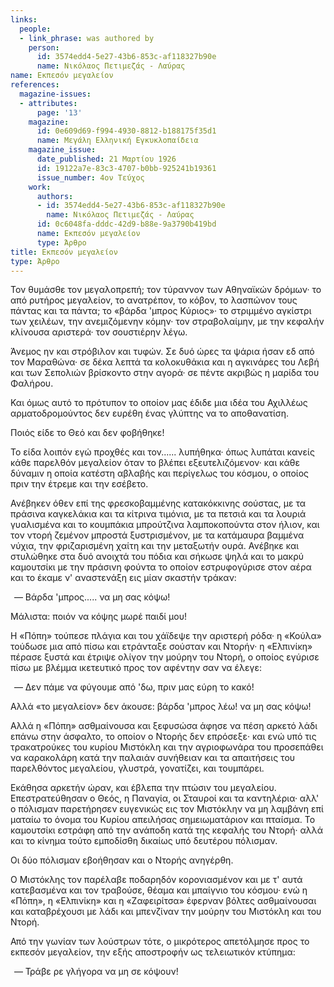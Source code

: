```yaml
---
links:
  people:
  - link_phrase: was authored by
    person:
      id: 3574edd4-5e27-43b6-853c-af118327b90e
      name: Νικόλαος Πετιμεζάς - Λαύρας
name: Εκπεσόν μεγαλείον
references:
  magazine-issues:
  - attributes:
      page: '13'
    magazine:
      id: 0e609d69-f994-4930-8812-b188175f35d1
      name: Μεγάλη Ελληνική Εγκυκλοπαίδεια
    magazine_issue:
      date_published: 21 Μαρτίου 1926
      id: 19122a7e-83c3-4707-b0bb-925241b19361
      issue_number: 4ον Τεύχος
    work:
      authors:
      - id: 3574edd4-5e27-43b6-853c-af118327b90e
        name: Νικόλαος Πετιμεζάς - Λαύρας
      id: 0c6048fa-dddc-42d9-b88e-9a3790b419bd
      name: Εκπεσόν μεγαλείον
      type: Άρθρο
title: Εκπεσόν μεγαλείον
type: Άρθρο
---
```


<main class="content" itemprop="text">
<p>Τον θυμάσθε τον μεγαλοπρεπή; τον τύραννον των Αθηναϊκών δρόμων· το από ρυτήρος μεγαλείον, το ανατρέπον, το κόβον, το
λασπώνον τους πάντας και τα πάντα; το «βάρδα 'μπρος Κύριος»· το στριμμένο αγκίστρι των χειλέων, την ανεμιζόμενην κόμην·
τον στραβολαίμην, με την κεφαλήν κλίνουσα αριστερά· τον σουστιέρην λέγω.</p>

<p>Άνεμος ην και στρόβιλον και τυφών. Σε δυό ώρες τα ψάρια ήσαν εδ από τον Μαραθώνα· σε δέκα λεπτά τα κολοκυθάκια και η
αγκινάρες του Λεβή και των Σεπολιών βρίσκοντο στην αγορά· σε πέντε ακριβώς η μαρίδα του Φαλήρου.</p>

<p>Και όμως αυτό το πρότυπον το οποίον μας έδιδε μια ιδέα του Αχιλλέως αρματοδρομούντος δεν ευρέθη ένας γλύπτης να το
αποθανατίση.</p>

<p>Ποιός είδε το Θεό και δεν φοβήθηκε!</p>

<p>Το είδα λοιπόν εγώ προχθές και τον...... λυπήθηκα· όπως λυπάται κανείς κάθε παρελθόν μεγαλείον όταν το βλέπει
εξευτελιζόμενον· και κάθε δύναμιν η οποία κατέστη αβλαβής και περίγελως του κόσμου, ο οποίος πριν την έτρεμε και την
εσέβετο.</p>

<p>Ανέβηκεν όθεν επί της φρεσκοβαμμένης κατακόκκινης σούστας, με τα πράσινα καγκελάκια και τα κίτρινα τιμόνια, με τα πετσιά
και τα λουριά γυαλισμένα και το κουμπάκια μπρούτζινα λαμποκοπούντα στον ήλιον, και τον ντορή ζεμένον μπροστά
ξυστρισμένον, με τα κατάμαυρα βαμμένα νύχια, την φριζαρισμένη χαίτη και την μεταξωτήν ουρά. Ανέβηκε και στυλώθηκε στα
δυό ανοιχτά του πόδια και σήκωσε ψηλά και το μακρύ καμουτσίκι με την πράσινη φούντα το οποίον εστρυφογύρισε στον αέρα
και το έκαμε ν' αναστενάξη εις μίαν σκαστήν τράκαν:</p>

<ol style="list-style-type: '&mdash; '">
  <li>Βάρδα 'μπρος..... να μη σας κόψω!</li>
</ol>

<p>Μάλιστα: ποιόν να κόψης μωρέ παιδί μου!</p>

<p>Η «Πόπη» τούπεσε πλάγια και του χάϊδεψε την αριστερή ρόδα· η «Κούλα» τούδωσε μια από πίσω και ετράνταξε σούσταν και
Ντορήν· η «Ελπινίκη» πέρασε ξυστά και έτριψε ολίγον την μούρην του Ντορή, ο οποίος εγύρισε πίσω με βλέμμα ικετευτικό
προς τον αφέντην σαν να έλεγε:</p>

<ol style="list-style-type: '&mdash; '">
  <li>Δεν πάμε να φύγουμε από 'δω, πριν μας εύρη το κακό!</li>
</ol>

<p>Αλλά «το μεγαλείον» δεν άκουσε: βάρδα 'μπρος λέω! να μη σας κόψω!</p>

<p>Αλλά η «Πόπη» ασθμαίνουσα και ξεφυσώσα άφησε να πέση αρκετό λάδι επάνω στην άσφαλτο, το οποίον ο Ντορής δεν επρόσεξε·
και ενώ υπό τις τρακατρούκες του κυρίου Μιστόκλη και την αγριοφωνάρα του προσεπάθει να καρακολάρη κατά την παλαιάν
συνήθειαν και τα απαιτήσεις του παρελθόντος μεγαλείου, γλυστρά, γονατίζει, και τουμπάρει.</p>

<p>Εκάθησα αρκετήν ώραν, και έβλεπα την πτώσιν του μεγαλείου. Επεστρατεύθησαν ο Θεός, η Παναγία, οι Σταυροί και τα
καντηλέρια· αλλ' ο πόλισμαν παρετήρησεν ευγενικώς εις τον Μιστόκλην να μη λαμβάνη επί ματαίω το όνομα του Κυρίου
απειλήσας σημειωματάριον και πταίσμα. Το καμουτσίκι εστράφη από την ανάποδη κατά της κεφαλής του Ντορή· αλλά και το
κίνημα τούτο εμποδίσθη δικαίως υπό δευτέρου πόλισμαν.</p>

<p>Οι δύο πόλισμαν εβοήθησαν και ο Ντορής ανηγέρθη.</p>

<p>Ο Μιστόκλης τον παρέλαβε ποδαρηδόν κορονιασμένον και με τ' αυτά κατεβασμένα και τον τραβούσε, θέαμα και μπαίγνιο του
κόσμου· ενώ η «Πόπη», η «Ελπινίκη» και η «Ζαφειρίτσα» έφερναν βόλτες ασθμαίνουσαι και καταβρέχουσι με λάδι και μπενζίναν
την μούρην του Μιστόκλη και του Ντορή.</p>

<p>Από την γωνίαν των λούστρων τότε, ο μικρότερος απετόλμησε προς το εκπεσόν μεγαλείον, την εξής αποστροφήν ως τελειωτικόν
κτύπημα:</p>

<ol style="list-style-type: '&mdash; '">
  <li>Τράβε ρε γλήγορα να μη σε κόψουν!</li>
</ol>
</main>
